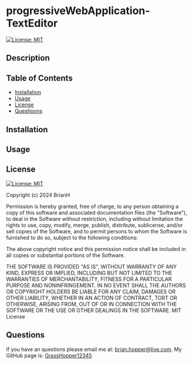 # progressiveWebApplication-TextEditor

[![License: MIT](https://img.shields.io/badge/License-MIT-yellow.svg)](https://github.com/)

## Description

## Table of Contents
- [Installation](#installation)
- [Usage](#usage)
- [License](#license)
- [Questioons](#questioons)


## Installation


## Usage


## License
[![License: MIT](https://img.shields.io/badge/License-MIT-yellow.svg)](https://github.com/)

Copyright (c) 2024 BrianH

Permission is hereby granted, free of charge, to any person obtaining a copy
of this software and associated documentation files (the "Software"), to deal
in the Software without restriction, including without limitation the rights
to use, copy, modify, merge, publish, distribute, sublicense, and/or sell
copies of the Software, and to permit persons to whom the Software is
furnished to do so, subject to the following conditions:

The above copyright notice and this permission notice shall be included in all
copies or substantial portions of the Software.

THE SOFTWARE IS PROVIDED "AS IS", WITHOUT WARRANTY OF ANY KIND, EXPRESS OR
IMPLIED, INCLUDING BUT NOT LIMITED TO THE WARRANTIES OF MERCHANTABILITY,
FITNESS FOR A PARTICULAR PURPOSE AND NONINFRINGEMENT. IN NO EVENT SHALL THE
AUTHORS OR COPYRIGHT HOLDERS BE LIABLE FOR ANY CLAIM, DAMAGES OR OTHER
LIABILITY, WHETHER IN AN ACTION OF CONTRACT, TORT OR OTHERWISE, ARISING FROM,
OUT OF OR IN CONNECTION WITH THE SOFTWARE OR THE USE OR OTHER DEALINGS IN THE
SOFTWARE.
MIT License

## Questions
If you have an questions please email me at: [brian.hopper@live.com](brian.hopper@live.com).
My GitHub page is: [GrassHopper12345](https://github.com/Grasshopper12345)